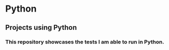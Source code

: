 # Python
## Projects using Python 
### This repository showcases the tests I am able to run in Python.
